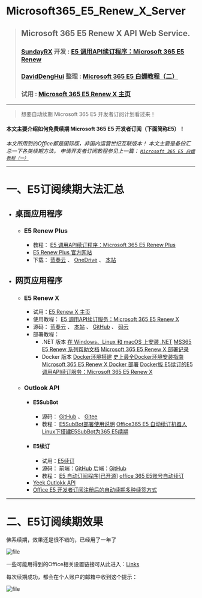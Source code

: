 # Microsoft365_E5_Renew_X_Server

> ## Microsoft 365 E5 Renew X API Web Service.
> ### [SundayRX](https://blog.csdn.net/qq_33212020 "SundayRX") 开发 : [E5 调用API续订程序：Microsoft 365 E5 Renew](https://blog.csdn.net/qq_33212020/article/details/106837905 "E5 调用API续订程序：Microsoft 365 E5 Renew")
> ### [DavidDengHui](https://covear.top/ "啊晖de老窝") 整理 : [Microsoft 365 E5 白嫖教程（二）](https://covear.top/blogs/275 "Microsoft 365 E5 白嫖教程（二）")
> ### 试用 : [Microsoft 365 E5 Renew X 主页](https://e5.covear.top "Microsoft 365 E5 Renew X 主页")

------------


> 想要自动续期 Microsoft 365 E5 开发者订阅计划看过来！

#### 本文主要介绍如何免费续期 Microsoft 365 E5 开发者订阅（下面简称E5）！

*本文所用到的Office都是国际版，非国内运营世纪互联版本！
本文主要是备份汇总一下各类续期方法，
申请开发者订阅教程参见上一篇：
[`Microsoft 365 E5 白嫖教程（一）`](https://covear.top/blogs/248 "Microsoft 365 E5 白嫖教程（一）")*

------------

# 一、E5订阅续期大法汇总

- ## 桌面应用程序
	- ### E5 Renew Plus
		- 教程： [E5 调用API续订程序：Microsoft 365 E5 Renew Plus](https://blog.csdn.net/qq_33212020/article/details/114482595 "E5 调用API续订程序：Microsoft 365 E5 Renew Plus")
		- [E5 Renew Plus 官方网站](https://e5renew.com/ "E5 Renew Plus 官方网站")
		- 下载： [蓝奏云](https://sundayrx.lanzouq.com/2R2AByh83333 "蓝奏云") 、 [OneDrive](https://sundayrx-my.sharepoint.com/%3Au%3A/g/personal/api1_sundayrx_onmicrosoft_com/EbjsV4mOxBlBoE39mBxFpqsBk51BF4y_T4Cs0OB4hV7OsQ?e=HGIlhE "OneDrive") 、 [本站](https://covear.top/download/Microsoft365_E5_Renew_Plus_with_runtime.rar "本站")
- ## 网页应用程序
	- ### E5 Renew X
		- 试用：[E5 Renew X 主页](https://e5.covear.top/ "E5 Renew X 主页")
		- 使用教程： [E5 调用API续订服务：Microsoft 365 E5 Renew X](https://blog.csdn.net/qq_33212020/article/details/119747634 "E5 调用API续订服务：Microsoft 365 E5 Renew X")
		- 源码： [蓝奏云](https://sundayrx.lanzoui.com/aW09Lsss75g "蓝奏云") 、 [本站](https://covear.top/download/Microsoft365_E5_Renew_X.zip "本站") 、 [GitHub](https://github.com/DavidDengHui/Microsoft365_E5_Renew_X_Server "GitHub") 、 [码云](https://gitee.com/DavidDengHui/Microsoft365_E5_Renew_X_Server "Gitee")
		- 部署教程： 
			- .NET 版本
				[在 Windows、Linux 和 macOS 上安装 .NET](https://docs.microsoft.com/zh-cn/dotnet/core/install/ "在 Windows、Linux 和 macOS 上安装 .NET")
				[MS365 E5 Renew 系列帮助文档](https://docs-1.leeskyler.top/#/ "MS365 E5 Renew 系列帮助文档")
				[Microsoft 365 E5 Renew X 部署记录](https://www.gladtbam.top/posts/37680/ "Microsoft 365 E5 Renew X 部署记录")
			- Docker 版本
				[Docker环境搭建](https://www.jianshu.com/p/996e08b7976d "Docker环境搭建")
				[史上最全Docker环境安装指南](https://zhuanlan.zhihu.com/p/82269806 "史上最全Docker环境安装指南")
				[Microsoft 365 E5 Renew X Docker 部署](https://www.gladtbam.top/posts/22256/ "Microsoft 365 E5 Renew X Docker 部署")
				[Docker版 E5续订的E5调用API续订服务：Microsoft 365 E5 Renew X](https://blog.csdn.net/qq_40605167/article/details/122888580 "Docker版 E5续订的E5调用API续订服务：Microsoft 365 E5 Renew X")

	- ### Outlook API 
		- #### E5SubBot
			- 源码： [GitHub](https://github.com/iyear/E5SubBot "GitHub") 、 [Gitee](https://gitee.com/DavidDengHui/E5SubBot "Gitee")
			- 教程： 
				[E5SubBot部署使用说明](https://gitee.com/DavidDengHui/E5SubBot/blob/master/README_zhCN.md "README_zhCN.md")
				[Office365 E5 自动续订机器人](https://www.daniao.org/8879.html "E5SubBot – Office365 E5 自动续订机器人(附宝塔面板简单搭建教程)")
				[Linux下搭建E5SubBot为365 E5续期](https://cloud.tencent.com/developer/article/1760336 "Linux下搭建E5SubBot为365 E5续期(含数据库安装过程)")
		- #### E5续订
			- 试用：[E5续订](https://e5.qyi.io/ "E5续订")
			- 源码：
				前端：[GitHub](https://github.com/luoye663/e5-html "GitHub")
				后端：[GitHub](https://github.com/luoye663/e5 "GitHub")
			- 教程：
				[E5 自动订阅程序[已开源]](https://qyi.io/archives/687.html "E5 自动订阅程序[已开源]")
				[office 365 E5账号自动续订](https://zhuanlan.zhihu.com/p/423382796 "office 365 E5账号自动续订")
		- [Yeek Outlokk API](https://moreant.github.io/yeek-outlook-api "Yeek Outlokk API")
		- [Office E5 开发者订阅注册后的自动续期多种续签方式](https://www.ensu.cc/archives/928/ "Office E5 开发者订阅注册后的自动续期多种续签方式")


------------



# 二、E5订阅续期效果

佛系续期，效果还是很不错的，已经用了一年了 

![file](https://covear.top/wp-content/uploads/2022/04/image-1649601638612.png)

一些可能用得到的Office相关设置链接可从此进入：[Links](https://covear.top/links "Links - 啊晖de老窝")

每次续期成功，都会在个人账户的邮箱中收到这个提示：

![file](https://covear.top/wp-content/uploads/2022/04/image-1649602127445.png)




